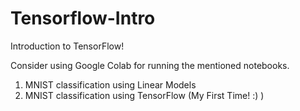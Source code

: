 # Tensorflow-Intro
Introduction to TensorFlow! 

Consider using Google Colab for running the mentioned notebooks.
1. MNIST classification using Linear Models
2. MNIST classification using TensorFlow (My First Time! :) )
